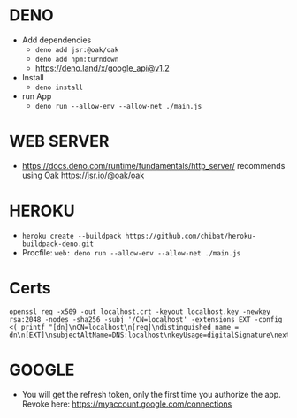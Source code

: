 # DENO

-   Add dependencies
    -   `deno add jsr:@oak/oak`
    -   `deno add npm:turndown`
    -   https://deno.land/x/google_api@v1.2
-   Install
    -   `deno install`
-   run App
    -   `deno run --allow-env --allow-net ./main.js`

# WEB SERVER

-   https://docs.deno.com/runtime/fundamentals/http_server/ recommends using Oak https://jsr.io/@oak/oak

# HEROKU

-   `heroku create --buildpack https://github.com/chibat/heroku-buildpack-deno.git`
-   Procfile: `web: deno run --allow-env --allow-net ./main.js`

# Certs

```
openssl req -x509 -out localhost.crt -keyout localhost.key -newkey rsa:2048 -nodes -sha256 -subj '/CN=localhost' -extensions EXT -config <( printf "[dn]\nCN=localhost\n[req]\ndistinguished_name = dn\n[EXT]\nsubjectAltName=DNS:localhost\nkeyUsage=digitalSignature\nextendedKeyUsage=serverAuth")
```

# GOOGLE

-   You will get the refresh token, only the first time you authorize the app. Revoke here: https://myaccount.google.com/connections
